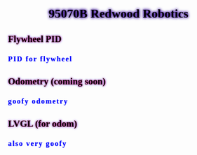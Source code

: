 
<style>
h1 {
font-family: "Comic Sans MS";
text-align: center;
text-shadow: 0 0 5px #330099, 0 0 7px #330099;
color: black;
}
h2 {
font-family: "Comic Sans MS";
text-align: left;
text-shadow: 0 0 3px #ff0340, 0 0 5px #3341ff;
color: black;
}
h3 {
font-family: "Comic Sans MS";
letter-spacing: 2px;
color:blue;
text-shadow: 0 0 1px #3341ff;
}
</style>

<body>

<h1> 95070B Redwood Robotics </h1>

<h2> Flywheel PID </h2>
<h3> PID for flywheel </h3>

<h2> Odometry (coming soon) </h2>
<h3> goofy odometry </h3>

<h2> LVGL (for odom) </h2>
<h3> also very goofy </h3>

</body>

